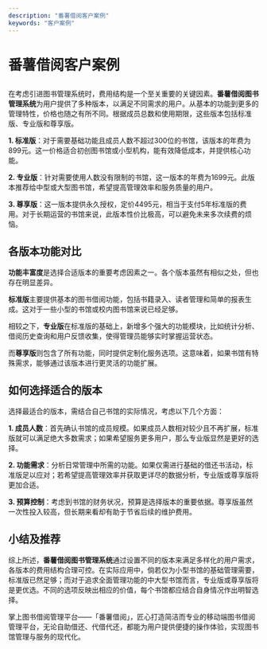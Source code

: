 ```yaml
---
description: "番薯借阅客户案例"
keywords: "客户案例"
---
```

# 番薯借阅客户案例

## 

在考虑引进图书管理系统时，费用结构是一个至关重要的关键因素。**番薯借阅图书管理系统**为用户提供了多种版本，以满足不同需求的用户。从基本的功能到更多的管理特性，价格也随之有所不同。根据成员总数和使用期限，这些版本包括标准版、专业版和尊享版。

**1. 标准版**：对于需要基础功能且成员人数不超过300位的书馆，该版本的年费为899元。这一价格适合初创图书馆或小型机构，能有效降低成本，并提供核心功能。

**2. 专业版**：针对需要使用人数没有限制的书馆，这一版本的年费为1699元。此版本推荐给中型或大型图书馆，希望提高管理效率和服务质量的用户。

**3. 尊享版**：这一版本提供永久授权，定价4495元，相当于支付5年标准版的费用。对于长期运营的书馆来说，此版本性价比极高，可以避免未来多次续费的烦恼。

## 各版本功能对比

**功能丰富度**是选择合适版本的重要考虑因素之一。各个版本虽然有相似之处，但也存在明显差异。

**标准版**主要提供基本的图书借阅功能，包括书籍录入、读者管理和简单的报表生成。这对于一些小型的书馆或校内图书馆来说已经足够。

相较之下，**专业版**在标准版的基础上，新增多个强大的功能模块，比如统计分析、借阅历史查询和用户反馈收集，使得管理员能够实时掌握运营状态。

而**尊享版**则包含了所有功能，同时提供定制化服务选项。这意味着，如果书馆有特殊需求，能够通过该版本进行更灵活的功能扩展。

## 如何选择适合的版本

选择最适合的版本，需结合自己书馆的实际情况，考虑以下几个方面：

**1. 成员人数**：首先确认书馆的成员规模。如果成员人数相对较少且不再扩展，标准版就可以满足绝大多数需求；如果希望服务更多用户，那么专业版显然是更好的选择。

**2. 功能需求**：分析日常管理中所需的功能。如果仅需进行基础的借还书活动，标准版足以应对；若希望提高管理效率并获取更详尽的数据分析，专业版或尊享版将更加合适。

**3. 预算控制**：考虑到书馆的财务状况，预算是选择版本的重要依据。尊享版虽然一次性投入较高，但长期来看却有助于节省后续的维护费用。

## 小结及推荐

综上所述，**番薯借阅图书管理系统**通过设置不同的版本来满足多样化的用户需求，各版本的费用结构合理可控。在实际应用中，倘若仅为小型书馆的基础管理需要，标准版已然足够；而对于追求全面管理功能的中大型书馆而言，专业版或尊享版将是更优选。不同的选项反映出相应的价值，每个书馆都应结合自身情况作出明智选择。 

掌上图书借阅管理平台——「番薯借阅」，匠心打造简洁而专业的移动端图书借阅管理平台，无论自助借还、代借代还，都能为用户提供便捷的操作体验，实现图书馆管理与服务的现代化。
